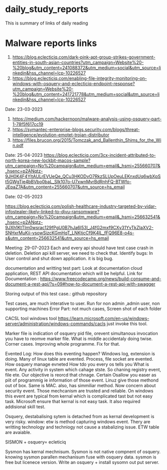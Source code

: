 # daily_study_reports
This is summary of links of daily reading

# Malware reports links
1. https://blog.eclecticiq.com/dark-pink-apt-group-strikes-government-entities-in-south-asian-countries?utm_campaign=Website%20-%20blog&utm_content=241088372&utm_medium=social&utm_source=linkedin&hss_channel=lcp-10226527
2. https://blog.eclecticiq.com/enabling-file-integrity-monitoring-on-windows-with-osquery-and-eclecticiq-endpoint-response?utm_campaign=Website%20-%20blog&utm_content=241721778&utm_medium=social&utm_source=linkedin&hss_channel=lcp-10226527

Date: 23-03-2023
1. https://medium.com/hackernoon/malware-analysis-using-osquery-part-1-78f5f617cc19
2. https://symantec-enterprise-blogs.security.com/blogs/threat-intelligence/evolution-emotet-trojan-distributor
3. https://files.brucon.org/2015/Tomczak_and_Ballenthin_Shims_for_the_Win.pdf

Date: 25-04-2023
https://blog.eclecticiq.com/3cx-incident-attributed-to-north-korea-new-lockbit-macos-sample?utm_campaign=No%20campaign&utm_medium=email&_hsmi=255660707&_hsenc=p2ANqtz-9JH0K4F4YltAULrEVUeQe_QCu3HKODvO7RkzSLUpOeuLEKnxdUq6wbXpSt5GWgTje4bBVbo0baL_SIk107o-U7xwnMvrBdRnhFQ-BTWfo-JEpaZ7A&utm_content=255660707&utm_source=hs_email

Date: 02-05-2023

https://blog.eclecticiq.com/polish-healthcare-industry-targeted-by-vidar-infostealer-likely-linked-to-djvu-ransomware?utm_campaign=No%20campaign&utm_medium=email&_hsmi=256632541&_hsenc=p2ANqtz-9JXh1KtTIm0wsrac129fPgU0B7hJa6I53l_J4fG2mxf9CXy31YvTkZIaXV2-SNHxrMuKii-ysowSizcKGmHqT_LNKtjcCf9K4lL_fFQ96E8-o4s-s&utm_content=256632541&utm_source=hs_email

Meeting: 29-07-2023
Each and every api should have test case
crash in deletion. Deletion api kill server, we need to check that. 
Identify bugs: In User control and shut down application. it is big bug.

documentation and writting test part: 
Look at documentation cloud application, REST API documentation which will be helpful.
Link for Documentation : https://www.freecodecamp.org/news/build-consume-and-document-a-rest-api/?s=09#how-to-document-a-rest-api-with-swagger

Storing output of this test case.: github repository

Test cases, are much interative to user.
Run for non admin ,admin user, non supporting machines
Error Part: not much cases,
Screen shot of each folder

CACSL tool windows tool
https://learn.microsoft.com/en-us/windows-server/administration/windows-commands/cacls
just invoke this tool.

Marker file is indication of osquery pid file, orevent simultanous invocation
you have to reomve marker file. What is middle accidentaly doing twise. 
Corner cases. Improving whole programme. Fix for that.

Evented Log:
How does this eventing happen? Windows log, extension is doing. Many of linux table are evented. Process, file socket are evented.
How osquery manage evneted 
How tdo you
every os tells you
What is event. Any activity in system which cahage stste. So chaning registry event, file ete. Our objective is reorcd that chnage.
Certain Osallow you easer as piit of programmig ie information of those event. Linuz give those methond out of box. Same is MAC. also, has simmiliar method. Now concern about security event. Those mechcanism are trusted and reliable. 
On windows this event are typical from kernal which is complicated tast but not easy task.
Microsoft ensure that kernal is not easy task. It also required addisional skill test.

Osquery, destabalising sytem is detached from as kernal development is very risky.
window: etw is method capturing windows event.
Thery are writting technology and techniogy not cause a stabalizing issue.
ETW table are avaiable.

SISMON + osquery= ecleticiq

Sysmon has kernal mechnisum. Sysmon is not native compnent of osquery.
knowing sysmon parallen mechanisum fuse with osquery data.
sysmon is free but licenece version. 
Write an osquery + install sysomn out put server.















